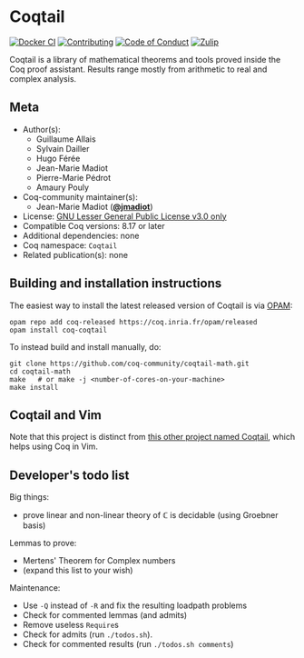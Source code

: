 <!---
This file was generated from `meta.yml`, please do not edit manually.
Follow the instructions on https://github.com/coq-community/templates to regenerate.
--->
# Coqtail

[![Docker CI][docker-action-shield]][docker-action-link]
[![Contributing][contributing-shield]][contributing-link]
[![Code of Conduct][conduct-shield]][conduct-link]
[![Zulip][zulip-shield]][zulip-link]

[docker-action-shield]: https://github.com/coq-community/coqtail-math/actions/workflows/docker-action.yml/badge.svg?branch=master
[docker-action-link]: https://github.com/coq-community/coqtail-math/actions/workflows/docker-action.yml

[contributing-shield]: https://img.shields.io/badge/contributions-welcome-%23f7931e.svg
[contributing-link]: https://github.com/coq-community/manifesto/blob/master/CONTRIBUTING.md

[conduct-shield]: https://img.shields.io/badge/%E2%9D%A4-code%20of%20conduct-%23f15a24.svg
[conduct-link]: https://github.com/coq-community/manifesto/blob/master/CODE_OF_CONDUCT.md

[zulip-shield]: https://img.shields.io/badge/chat-on%20zulip-%23c1272d.svg
[zulip-link]: https://coq.zulipchat.com/#narrow/stream/237663-coq-community-devs.20.26.20users



Coqtail is a library of mathematical theorems and tools proved inside
the Coq proof assistant. Results range mostly from arithmetic to real
and complex analysis.

## Meta

- Author(s):
  - Guillaume Allais
  - Sylvain Dailler
  - Hugo Férée
  - Jean-Marie Madiot
  - Pierre-Marie Pédrot
  - Amaury Pouly
- Coq-community maintainer(s):
  - Jean-Marie Madiot ([**@jmadiot**](https://github.com/jmadiot))
- License: [GNU Lesser General Public License v3.0 only](LICENSE)
- Compatible Coq versions: 8.17 or later
- Additional dependencies: none
- Coq namespace: `Coqtail`
- Related publication(s): none

## Building and installation instructions

The easiest way to install the latest released version of Coqtail
is via [OPAM](https://opam.ocaml.org/doc/Install.html):

```shell
opam repo add coq-released https://coq.inria.fr/opam/released
opam install coq-coqtail
```

To instead build and install manually, do:

``` shell
git clone https://github.com/coq-community/coqtail-math.git
cd coqtail-math
make   # or make -j <number-of-cores-on-your-machine> 
make install
```


## Coqtail and Vim

Note that this project is distinct from [this other project named
Coqtail](https://github.com/whonore/Coqtail), which helps using Coq in Vim.

## Developer's todo list

Big things:

- prove linear and non-linear theory of ℂ is decidable (using Groebner basis)

Lemmas to prove:

- Mertens' Theorem for Complex numbers
- (expand this list to your wish)

Maintenance:

- Use `-Q` instead of `-R` and fix the resulting loadpath problems
- Check for commented lemmas (and admits)
- Remove useless `Require`s
- Check for admits (run `./todos.sh`).
- Check for commented results (run `./todos.sh comments`)
